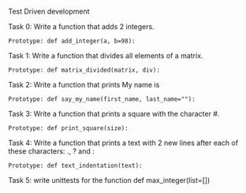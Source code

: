 Test Driven development

Task 0: Write a function that adds 2 integers.

    Prototype: def add_integer(a, b=98):

Task 1: Write a function that divides all elements of a matrix.

    Prototype: def matrix_divided(matrix, div):

Task 2: Write a function that prints My name is <first name> <last name>

    Prototype: def say_my_name(first_name, last_name=""):

Task 3: Write a function that prints a square with the character #.

    Prototype: def print_square(size):

Task 4: Write a function that prints a text with 2 new lines after each of these characters: ., ? and :

    Prototype: def text_indentation(text):

Task 5: write unittests for the function def max_integer(list=[])
